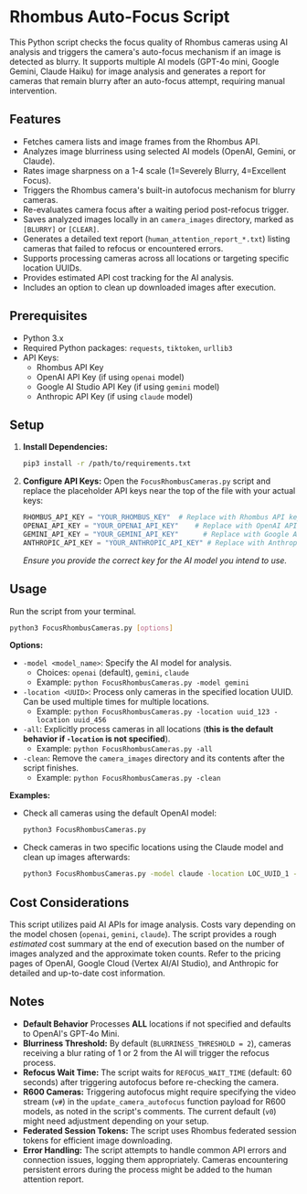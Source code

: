 # Rhombus Auto-Focus Script

This Python script checks the focus quality of Rhombus cameras using AI analysis and triggers the camera's auto-focus mechanism if an image is detected as blurry. It supports multiple AI models (GPT-4o mini, Google Gemini, Claude Haiku) for image analysis and generates a report for cameras that remain blurry after an auto-focus attempt, requiring manual intervention.

## Features

*   Fetches camera lists and image frames from the Rhombus API.
*   Analyzes image blurriness using selected AI models (OpenAI, Gemini, or Claude).
*   Rates image sharpness on a 1-4 scale (1=Severely Blurry, 4=Excellent Focus).
*   Triggers the Rhombus camera's built-in autofocus mechanism for blurry cameras.
*   Re-evaluates camera focus after a waiting period post-refocus trigger.
*   Saves analyzed images locally in an `camera_images` directory, marked as `[BLURRY]` or `[CLEAR]`.
*   Generates a detailed text report (`human_attention_report_*.txt`) listing cameras that failed to refocus or encountered errors.
*   Supports processing cameras across all locations or targeting specific location UUIDs.
*   Provides estimated API cost tracking for the AI analysis.
*   Includes an option to clean up downloaded images after execution.

## Prerequisites

*   Python 3.x
*   Required Python packages: `requests`, `tiktoken`, `urllib3`
*   API Keys:
    *   Rhombus API Key
    *   OpenAI API Key (if using `openai` model)
    *   Google AI Studio API Key (if using `gemini` model)
    *   Anthropic API Key (if using `claude` model)

## Setup

1.  **Install Dependencies:**
    ```bash
    pip3 install -r /path/to/requirements.txt
    ```

2.  **Configure API Keys:**
    Open the `FocusRhombusCameras.py` script and replace the placeholder API keys near the top of the file with your actual keys:
    ```python
    RHOMBUS_API_KEY = "YOUR_RHOMBUS_KEY"  # Replace with Rhombus API key
    OPENAI_API_KEY = "YOUR_OPENAI_API_KEY"    # Replace with OpenAI API key
    GEMINI_API_KEY = "YOUR_GEMINI_API_KEY"      # Replace with Google AI Studio API Key
    ANTHROPIC_API_KEY = "YOUR_ANTHROPIC_API_KEY" # Replace with Anthropic API Key
    ```
    *Ensure you provide the correct key for the AI model you intend to use.*

## Usage

Run the script from your terminal.

```bash
python3 FocusRhombusCameras.py [options]
```

**Options:**

*   `-model <model_name>`: Specify the AI model for analysis.
    *   Choices: `openai` (default), `gemini`, `claude`
    *   Example: `python FocusRhombusCameras.py -model gemini`
*   `-location <UUID>`: Process only cameras in the specified location UUID. Can be used multiple times for multiple locations.
    *   Example: `python FocusRhombusCameras.py -location uuid_123 -location uuid_456`
*   `-all`: Explicitly process cameras in all locations (**this is the default behavior if `-location` is not specified**).
    *   Example: `python FocusRhombusCameras.py -all`
*   `-clean`: Remove the `camera_images` directory and its contents after the script finishes.
    *   Example: `python FocusRhombusCameras.py -clean`

**Examples:**

*   Check all cameras using the default OpenAI model:
    ```bash
    python3 FocusRhombusCameras.py
    ```
*   Check cameras in two specific locations using the Claude model and clean up images afterwards:
    ```bash
    python3 FocusRhombusCameras.py -model claude -location LOC_UUID_1 -location LOC_UUID_2 -clean
    ```

## Cost Considerations

This script utilizes paid AI APIs for image analysis. Costs vary depending on the model chosen (`openai`, `gemini`, `claude`). The script provides a rough *estimated* cost summary at the end of execution based on the number of images analyzed and the approximate token counts. 
Refer to the pricing pages of OpenAI, Google Cloud (Vertex AI/AI Studio), and Anthropic for detailed and up-to-date cost information.

## Notes
*   **Default Behavior** Processes **ALL** locations if not specified and defaults to OpenAI's GPT-4o Mini.
*   **Blurriness Threshold:** By default (`BLURRINESS_THRESHOLD = 2`), cameras receiving a blur rating of 1 or 2 from the AI will trigger the refocus process.
*   **Refocus Wait Time:** The script waits for `REFOCUS_WAIT_TIME` (default: 60 seconds) after triggering autofocus before re-checking the camera.
*   **R600 Cameras:** Triggering autofocus might require specifying the video stream (`v#`) in the `update_camera_autofocus` function payload for R600 models, as noted in the script's comments. The current default (`v0`) might need adjustment depending on your setup.
*   **Federated Session Tokens:** The script uses Rhombus federated session tokens for efficient image downloading.
*   **Error Handling:** The script attempts to handle common API errors and connection issues, logging them appropriately. Cameras encountering persistent errors during the process might be added to the human attention report.


